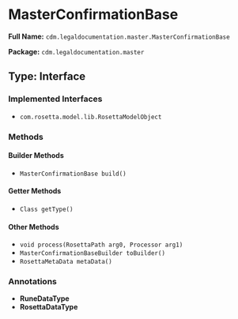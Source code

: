 # MasterConfirmationBase

**Full Name:** `cdm.legaldocumentation.master.MasterConfirmationBase`

**Package:** `cdm.legaldocumentation.master`

## Type: Interface

### Implemented Interfaces

- `com.rosetta.model.lib.RosettaModelObject`

### Methods

#### Builder Methods

- `MasterConfirmationBase build()`

#### Getter Methods

- `Class getType()`

#### Other Methods

- `void process(RosettaPath arg0, Processor arg1)`
- `MasterConfirmationBaseBuilder toBuilder()`
- `RosettaMetaData metaData()`

### Annotations

- **RuneDataType**
- **RosettaDataType**

